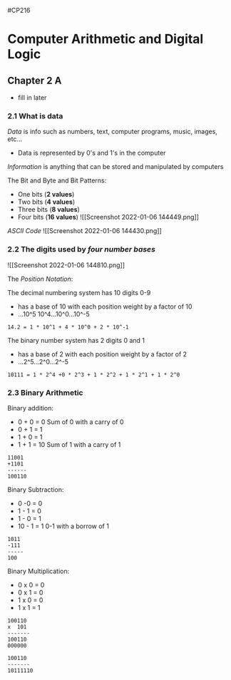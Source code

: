 #CP216 

# Computer Arithmetic and Digital Logic 

## Chapter 2 A
- fill in later

### 2.1 What is data

*Data* is info such as numbers, text, computer programs, music, images, etc...
- Data is represented by 0's and 1's in the computer 

*Information* is anything that can be stored and manipulated by computers

The Bit and Byte and Bit Patterns:
- One bits (**2 values**)
- Two bits (**4 values**)
- Three bits (**8 values**)
- Four bits (**16 values**)
![[Screenshot 2022-01-06 144449.png]]

*ASCII Code*
![[Screenshot 2022-01-06 144430.png]]

### 2.2 The digits used by *four number bases*
![[Screenshot 2022-01-06 144810.png]]

The *Position Notation*:

The decimal numbering system has 10 digits 0-9
- has a base of 10 with each position weight by a factor of 10
- ...10^5 10^4...10^0...10^-5
```
14.2 = 1 * 10^1 + 4 * 10^0 + 2 * 10^-1
```

The binary number system has 2 digits 0 and 1
- has a base of 2 with each position weight by a factor of 2
- ...2^5...2^0...2^-5
```
10111 = 1 * 2^4 +0 * 2^3 + 1 * 2^2 + 1 * 2^1 + 1 * 2^0
```

### 2.3 Binary Arithmetic

Binary addition:
- 0 + 0 = 0 Sum of 0 with a carry of 0
- 0 + 1 = 1
- 1 + 0 = 1
- 1 + 1 = 10 Sum of 1 with a carry of 1
```
11001
+1101
------
100110
```

Binary Subtraction:
- 0 -0 = 0
- 1 - 1 = 0
- 1 - 0 = 1
- 10 - 1 = 1   0-1 with a borrow of 1
```
1011
-111
-----
100
```

Binary Multiplication:
- 0 x 0 = 0
- 0 x 1 = 0
- 1 x 0 = 0
- 1 x 1 = 1
```Binary
100110
x  101
-------
100110
000000

100110
-------
10111110
```

